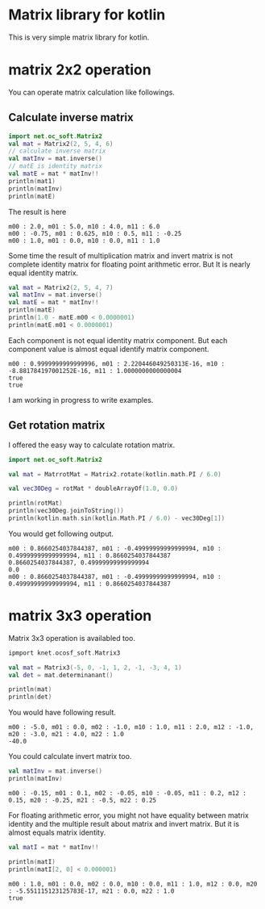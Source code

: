 #  Matrix library for kotlin

This is very simple matrix library for kotlin. 

# matrix 2x2 operation

You can operate matrix calculation like followings.

## Calculate inverse matrix

``` kotlin
import net.oc_soft.Matrix2
val mat = Matrix2(2, 5, 4, 6)
// calculate inverse matrix
val matInv = mat.inverse()
// matE is identity matrix
val matE = mat * matInv!!
println(mat1)
println(matInv)
println(matE)
```

The result is here

``` 
m00 : 2.0, m01 : 5.0, m10 : 4.0, m11 : 6.0
m00 : -0.75, m01 : 0.625, m10 : 0.5, m11 : -0.25
m00 : 1.0, m01 : 0.0, m10 : 0.0, m11 : 1.0
```

Some time the result of multiplication matrix and invert matrix is not
complete identity matrix for floating point arithmetic error. But It is
nearly equal identity matrix.

``` kotlin
val mat = Matrix2(2, 5, 4, 7)
val matInv = mat.inverse()
val matE = mat * matInv!!
println(matE)
println(1.0 - matE.m00 < 0.0000001)
println(matE.m01 < 0.0000001)
```

Each component is not equal identity matrix component. But each component value
is almost equal identify matrix component.

```
m00 : 0.9999999999999996, m01 : 2.220446049250313E-16, m10 : -8.881784197001252E-16, m11 : 1.0000000000000004
true
true
```

I am working in progress to write examples.


## Get rotation matrix

I offered the easy way to calculate rotation matrix.

``` kotlin
import net.oc_soft.Matrix2

val mat = MatrrotMat = Matrix2.rotate(kotlin.math.PI / 6.0)

val vec30Deg = rotMat * doubleArrayOf(1.0, 0.0) 

println(rotMat)
println(vec30Deg.joinToString())
println(kotlin.math.sin(kotlin.Math.PI / 6.0) - vec30Deg[1])
```

You would get following output.

```
m00 : 0.8660254037844387, m01 : -0.49999999999999994, m10 : 0.49999999999999994, m11 : 0.8660254037844387
0.8660254037844387, 0.49999999999999994
0.0
m00 : 0.8660254037844387, m01 : -0.49999999999999994, m10 : 0.49999999999999994, m11 : 0.8660254037844387

```
# matrix 3x3 operation

Matrix 3x3 operation is availabled too.

``` kotlin
ipmport knet.ocosf_soft.Matrix3

val mat = Matrix3(-5, 0, -1, 1, 2, -1, -3, 4, 1)
val det = mat.determinanant()

println(mat)
println(det)
```

You would have following result.

```
m00 : -5.0, m01 : 0.0, m02 : -1.0, m10 : 1.0, m11 : 2.0, m12 : -1.0, m20 : -3.0, m21 : 4.0, m22 : 1.0
-40.0
```

You could calculate invert matrix too.

``` kotlin
val matInv = mat.inverse()
println(matInv)
```

```
m00 : -0.15, m01 : 0.1, m02 : -0.05, m10 : -0.05, m11 : 0.2, m12 : 0.15, m20 : -0.25, m21 : -0.5, m22 : 0.25

```

For floating arithmetic error, you might not have equality between matrix
identity and the multiple result about matrix and invert matrix. But it is
almost equals matrix identity.

``` kotlin
val matI = mat * matInv!!

println(matI)
println(matI[2, 0] < 0.000001)
```

```
m00 : 1.0, m01 : 0.0, m02 : 0.0, m10 : 0.0, m11 : 1.0, m12 : 0.0, m20 : -5.551115123125783E-17, m21 : 0.0, m22 : 1.0
true
```
